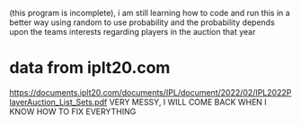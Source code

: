 (this program is incomplete), i am still learning how to code and run this in a better way
using random to use probability and the probability depends upon the teams interests regarding players in the auction that year
# data from iplt20.com
https://documents.iplt20.com/documents/IPL/document/2022/02/IPL2022PlayerAuction_List_Sets.pdf
VERY MESSY, I WILL COME BACK WHEN I KNOW HOW TO FIX EVERYTHING

